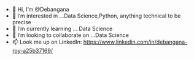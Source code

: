 - 👋 Hi, I’m @Debangana
- 👀 I’m interested in ...Data Science,Python, anything technical to be precise
- 🌱 I’m currently learning ... Data Science
- 💞️ I’m looking to collaborate on ...Data Science
- 📫 Look me up on LinkedIn: https://www.linkedin.com/in/debangana-roy-a25b37169/

<!---
DebanganaRoy0820/DebanganaRoy0820 is a ✨ special ✨ repository because its `README.md` (this file) appears on your GitHub profile.
You can click the Preview link to take a look at your changes.
--->
